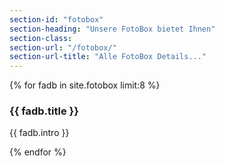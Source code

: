 ```yaml
---
section-id: "fotobox"
section-heading: "Unsere FotoBox bietet Ihnen"
section-class: 
section-url: "/fotobox/"
section-url-title: "Alle FotoBox Details..."
---
```

<div class="row">
{% for fadb in site.fotobox limit:8 %}
  <div class="col-lg-3 col-md-6 text-center">
      <div class="service-box">
          <i class="fa fa-4x {{ fadb.icon }} wow bounceIn text-primary"></i>
          <h3>{{ fadb.title }}</h3>
          <p class="text-muted">{{ fadb.intro }}</p>
      </div>
  </div>
{% endfor %}
</div>
